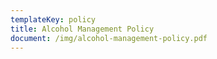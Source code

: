 ```yaml
---
templateKey: policy
title: Alcohol Management Policy
document: /img/alcohol-management-policy.pdf
---
```

